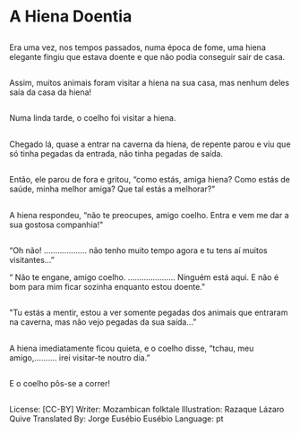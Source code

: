 # A Hiena Doentia

##
Era uma vez, nos tempos
passados, numa época de fome,
uma hiena elegante fingiu que
estava doente e que não podia
conseguir sair de casa.

##
Assim, muitos animais foram
visitar a hiena na sua casa, mas
nenhum deles saía da casa da
hiena!

##
Numa linda tarde, o coelho foi
visitar a hiena.

##
Chegado lá, quase a entrar na
caverna da hiena, de repente
parou e viu que só tinha
pegadas da entrada, não tinha
pegadas de saída.

##
Então, ele parou de fora e
gritou, “como estás, amiga
hiena? Como estás de saúde,
minha melhor amiga? Que tal
estás a melhorar?"

##
A hiena respondeu, “não te
preocupes, amigo coelho. Entra
e vem me dar a sua gostosa
companhia!"

##
“Oh não! ................... não tenho muito tempo agora e tu
tens aí muitos
visitantes…”

“ Não te engane, amigo coelho. ..................... Ninguém
está aqui. E não
é bom para mim ficar sozinha enquanto estou doente."

##
"Tu estás a mentir, estou a ver
somente pegadas dos animais
que entraram na caverna, mas
não vejo pegadas da sua
saída…”

##
A hiena imediatamente ficou
quieta, e o coelho disse, “tchau,
meu amigo,.......... irei visitar-te
noutro dia.”

##
E o coelho pôs-se a correr!

##
License: [CC-BY]
Writer: Mozambican folktale
Illustration: Razaque Lázaro Quive
Translated By: Jorge Eusébio Eusébio
Language: pt
